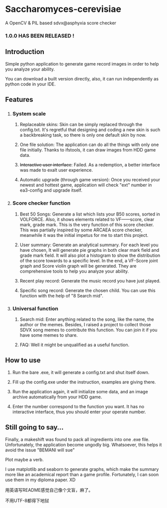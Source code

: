 # Saccharomyces-cerevisiae

A OpenCV &amp; PIL based sdvx@asphyxia score checker

### 1.0.0 HAS BEEN RELEASED !

## Introduction

Simple python application to generate game record images in order to help you analyze your ability.

You can download a built version directly, also, it can run independently as python code in your IDE.

## Features

1. ### System scale

   1. Replaceable skins: Skin can be simply replaced through the config.txt. It's regretful that designing and coding a new skin is such a backbreaking task, so there is only one default skin by now.
   
   2. One file solution: The application can do all the things with only one file initially. Thanks to ifstools, it can draw images from HDD game data. 

   3. ~~Interactive user interface~~: Failed. As a redemption, a better interface was made to exalt user experience.
   
   4. Automatic upgrade (through game version): Once you received your newest and hottest game, application will check "ext" number in ea3-config and upgrade itself.

2. ### Score checker function

   1. Best 50 Songs: Generate a list which lists your B50 scores, sorted in VOLFORCE. Also, it shows elements related to VF——score, clear mark, grade mark.
      This is the very function of this score checker. This was partially inspired by some ARCAEA score checker, meanwhile it was the initial impetus for me to start this project.
   
   2. User summary: Generate an analytical summary. For each level you have chosen, It will generate pie graphs in both clear mark field and grade mark field. It will also plot a histogram to show the distribution of the score towards to a specific level. In the end, a VF-Score joint graph and Score violin graph will be generated. They are comprehensive tools to help you analyze your ability.

   3. Recent play record: Generate the music record you have just played. 
   
   4. Specific song record: Generate the chosen child. You can use this function with the help of "8 Search mid".

3. ### Universal function

   1. Search mid: Enter anything related to the song, like the name, the author or the memes. Besides, I raised a project to collect those SDVX song memes to contribute this function. You can join it if you have some memes to share.
   
   2. FAQ: Well it might be unqualified as a useful function.

## How to use

1. Run the bare .exe, it will generate a config.txt and shut itself down.
   
2. Fill up the config.exe under the instruction, examples are giving there.
   
3. Run the application again, it will initialize some data, and an image archive automatically from your HDD game.
   
4. Enter the number correspond to the function you want. It has no interactive interface, thus you should enter your operate number.

## Still going to say…

Finally, a makeshift was found to pack all ingredients into one .exe file. Unfortunately, the application become ungodly big. Whatsoever, this helps it avoid the issue "BEMANI will sue"

Plot maybe a verb.

I use matplotlib and seaborn to generate graphs, which make the summary more like an academical report than a game profile. Fortunately, I can soon use them in my diploma paper. XD

用英语写README感觉自己像个文盲，麻了。

不用UTF-8都得下地狱
